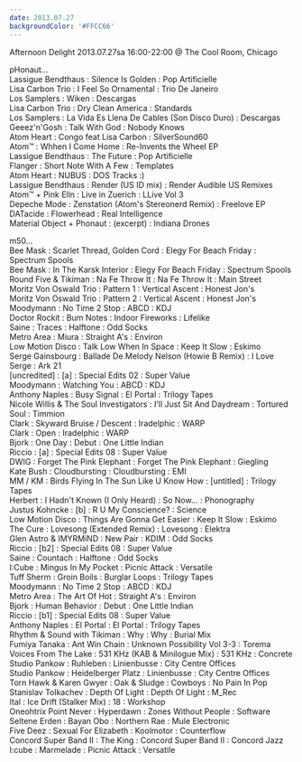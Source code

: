```yaml
---
date: 2013.07.27
backgroundColor: '#FFCC66'
---
```


Afternoon Delight 2013.07.27sa 16:00-22:00 @ The Cool Room, Chicago  

pHonaut...  
Lassigue Bendthaus : Silence Is Golden : Pop Artificielle  
Lisa Carbon Trio : I Feel So Ornamental : Trio De Janeiro  
Los Samplers : Wiken : Descargas  
Lisa Carbon Trio : Dry Clean America : Standards  
Los Samplers : La Vida Es Llena De Cables (Son Disco Duro) : Descargas  
Geeez'n'Gosh : Talk With God : Nobody Knows  
Atom Heart : Congo feat Lisa Carbon : SilverSound60  
Atom™ : Whhen I Come Home : Re-Invents the Wheel EP  
Lassigue Bendthaus : The Future : Pop Artificielle  
Flanger : Short Note With A Few : Templates  
Atom Heart : NUBUS : DOS Tracks :)  
Lassigue Bendthaus : Render (US ID mix) : Render Audible US Remixes  
Atom™ + Pink Elln : Live in Zuerich : LLive Vol 3  
Depeche Mode : Zenstation (Atom's Stereonerd Remix) : Freelove EP  
DATacide : Flowerhead : Real Intelligence  
Material Object + Phonaut : (excerpt) : Indiana Drones  

m50...  
Bee Mask : Scarlet Thread, Golden Cord : Elegy For Beach Friday : Spectrum Spools  
Bee Mask : In The Karsk Interior : Elegy For Beach Friday : Spectrum Spools  
Round Five & Tikiman : Na Fe Throw It : Na Fe Throw It : Main Street  
Moritz Von Oswald Trio : Pattern 1 : Vertical Ascent : Honest Jon's  
Moritz Von Oswald Trio : Pattern 2 : Vertical Ascent : Honest Jon's  
Moodymann : No Time 2 Stop : ABCD : KDJ  
Doctor Rockit : Bum Notes : Indoor Fireworks : Lifelike  
Saine : Traces : Halftone : Odd Socks  
Metro Area : Miura : Straight A's : Environ  
Low Motion Disco : Talk Low When In Space : Keep It Slow : Eskimo  
Serge Gainsbourg : Ballade De Melody Nelson (Howie B Remix) : I Love Serge : Ark 21  
\[uncredited\] : \[a\] : Special Edits 02 : Super Value  
Moodymann : Watching You : ABCD : KDJ  
Anthony Naples : Busy Signal : El Portal : Trilogy Tapes  
Nicole Willis & The Soul Investigators : I'll Just Sit And Daydream : Tortured Soul : Timmion  
Clark : Skyward Bruise / Descent : Iradelphic : WARP  
Clark : Open : Iradelphic : WARP  
Bjork : One Day : Debut : One Little Indian  
Riccio : \[a\] : Special Edits 08 : Super Value  
DWIG : Forget The Pink Elephant : Forget The Pink Elephant : Giegling  
Kate Bush : Cloudbursting : Cloudbursting : EMI  
MM / KM : Birds Flying In The Sun Like U Know How : \[untitled\] : Trilogy Tapes  
Herbert : I Hadn't Known (I Only Heard) : So Now... : Phonography  
Justus Kohncke : \[b\] : R U My Conscience? : Science  
Low Motion Disco : Things Are Gonna Get Easier : Keep It Slow : Eskimo  
The Cure : Lovesong (Extended Remix) : Lovesong : Elektra  
Glen Astro & IMYRMiND : New Pair : KDIM : Odd Socks  
Riccio : \[b2\] : Special Edits 08 : Super Value  
Saine : Countach : Halftone : Odd Socks  
I:Cube : Mingus In My Pocket : Picnic Attack : Versatile  
Tuff Sherm : Groin Boils : Burglar Loops : Trilogy Tapes  
Moodymann : No Time 2 Stop : ABCD : KDJ  
Metro Area : The Art Of Hot : Straight A's : Environ  
Bjork : Human Behavior : Debut : One Little Indian  
Riccio : \[b1\] : Special Edits 08 : Super Value  
Anthony Naples : El Portal : El Portal : Trilogy Tapes  
Rhythm & Sound with Tikiman : Why : Why : Burial Mix  
Fumiya Tanaka : Ant Win Chain : Unknown Possibility Vol 3-3 : Torema  
Voices From The Lake : 531 KHz (KAB & Minilogue Mix) : 531 KHz : Concrete  
Studio Pankow : Ruhleben : Linienbusse : City Centre Offices  
Studio Pankow : Heidelberger Platz : Linienbusse : City Centre Offices  
Torn Hawk & Karen Gwyer : Oak & Sludge : Cowboys : No Pain In Pop  
Stanislav Tolkachev : Depth Of Light : Depth Of Light : M\_Rec  
Ital : Ice Drift (Stalker Mix) : 18 : Workshop  
Oneohtrix Point Never : Hyperdawn : Zones Without People : Software  
Seltene Erden : Bayan Obo : Northern Rae : Mule Electronic  
Five Deez : Sexual For Elizabeth : Koolmotor : Counterflow  
Concord Super Band II : The King : Concord Super Band II : Concord Jazz  
I:cube : Marmelade : Picnic Attack : Versatile